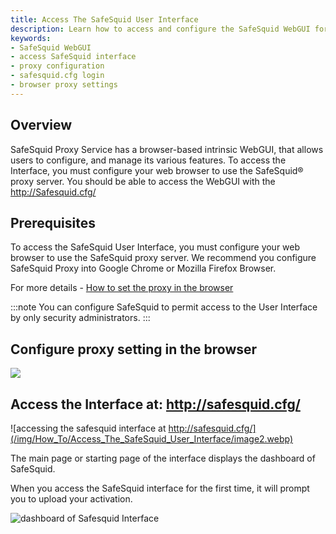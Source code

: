```yaml
---
title: Access The SafeSquid User Interface  
description: Learn how to access and configure the SafeSquid WebGUI for managing your Secure Web Gateway. This guide walks you through setting proxy settings, navigating to the dashboard, and accessing critical configuration features.  
keywords:  
- SafeSquid WebGUI  
- access SafeSquid interface  
- proxy configuration  
- safesquid.cfg login  
- browser proxy settings  
---
```


## Overview
SafeSquid Proxy Service has a browser-based intrinsic WebGUI, that allows users to configure, and manage its various features. To access the Interface, you must configure your web browser to use the SafeSquid® proxy server. You should be able to access the WebGUI with the http://Safesquid.cfg/
## Prerequisites
To access the SafeSquid User Interface, you must configure your web browser to use the SafeSquid proxy server. We recommend you configure SafeSquid Proxy into Google Chrome or Mozilla Firefox Browser.

For more details - [How to set the proxy in the browser](/docs/17-Operational%20Modes/TCP%20Proxy.md)

:::note
You can configure SafeSquid to permit access to the User Interface by only security administrators.
:::
## Configure proxy setting in the browser
![](/img/How_To/Access_The_SafeSquid_User_Interface/image1.webp)

## Access the Interface at: http://safesquid.cfg/
![accessing the safesquid interface at http://safesquid.cfg/](/img/How_To/Access_The_SafeSquid_User_Interface/image2.webp)

The main page or starting page of the interface displays the dashboard of SafeSquid.

When you access the SafeSquid interface for the first time, it will prompt you to upload your activation.

![dashboard of Safesquid Interface](/img/How_To/Access_The_SafeSquid_User_Interface/image3.webp)

